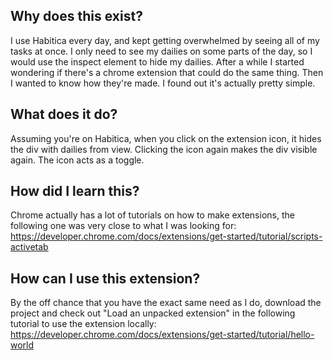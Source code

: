 ## Why does this exist?

I use Habitica every day, and kept getting overwhelmed by seeing all of my tasks at once. I only need to see my dailies on some parts of the day, so I would use the inspect element to hide my dailies. After a while I started wondering if there's a chrome extension that could do the same thing. Then I wanted to know how they're made. I found out it's actually pretty simple.

## What does it do?

Assuming you're on Habitica, when you click on the extension icon, it hides the div with dailies from view. Clicking the icon again makes the div visible again. The icon acts as a toggle.

## How did I learn this?

Chrome actually has a lot of tutorials on how to make extensions, the following one was very close to what I was looking for:
https://developer.chrome.com/docs/extensions/get-started/tutorial/scripts-activetab

## How can I use this extension?

By the off chance that you have the exact same need as I do, download the project and check out "Load an unpacked extension" in the following tutorial to use the extension locally:
https://developer.chrome.com/docs/extensions/get-started/tutorial/hello-world
